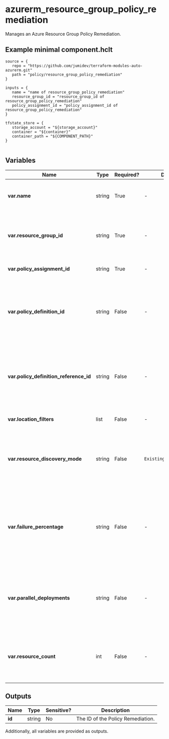 # azurerm_resource_group_policy_remediation

Manages an Azure Resource Group Policy Remediation.

## Example minimal component.hclt

```hcl
source = {
   repo = "https://github.com/jumidev/terraform-modules-auto-azurerm.git" 
   path = "policy/resource_group_policy_remediation" 
}

inputs = {
   name = "name of resource_group_policy_remediation" 
   resource_group_id = "resource_group_id of resource_group_policy_remediation" 
   policy_assignment_id = "policy_assignment_id of resource_group_policy_remediation" 
}

tfstate_store = {
   storage_account = "${storage_account}" 
   container = "${container}" 
   container_path = "${COMPONENT_PATH}" 
}


```

## Variables

| Name | Type | Required? |  Default  |  possible values |  Description |
| ---- | ---- | --------- |  ----------- | ----------- | ----------- |
| **var.name** | string | True | -  |  -  |  The name of the Policy Remediation. Changing this forces a new resource to be created. | 
| **var.resource_group_id** | string | True | -  |  -  |  The Resource Group ID at which the Policy Remediation should be applied. Changing this forces a new resource to be created. | 
| **var.policy_assignment_id** | string | True | -  |  -  |  The ID of the Policy Assignment that should be remediated. | 
| **var.policy_definition_id** | string | False | -  |  -  |  The unique ID for the policy definition within the policy set definition that should be remediated. Required when the policy assignment being remediated assigns a policy set definition. | 
| **var.policy_definition_reference_id** | string | False | -  |  -  |  The unique ID for the policy definition reference within the policy set definition that should be remediated. Required when the policy assignment being remediated assigns a policy set definition. | 
| **var.location_filters** | list | False | -  |  -  |  A list of the resource locations that will be remediated. | 
| **var.resource_discovery_mode** | string | False | `ExistingNonCompliant`  |  `ExistingNonCompliant`, `ReEvaluateCompliance`  |  The way that resources to remediate are discovered. Possible values are `ExistingNonCompliant`, `ReEvaluateCompliance`. Defaults to `ExistingNonCompliant`. | 
| **var.failure_percentage** | string | False | -  |  -  |  A number between 0.0 to 1.0 representing the percentage failure threshold. The remediation will fail if the percentage of failed remediation operations (i.e. failed deployments) exceeds this threshold. | 
| **var.parallel_deployments** | string | False | -  |  -  |  Determines how many resources to remediate at any given time. Can be used to increase or reduce the pace of the remediation. If not provided, the default parallel deployments value is used. | 
| **var.resource_count** | int | False | -  |  -  |  Determines the max number of resources that can be remediated by the remediation job. If not provided, the default resource count is used. | 



## Outputs

| Name | Type | Sensitive? | Description |
| ---- | ---- | --------- | --------- |
| **id** | string | No  | The ID of the Policy Remediation. | 

Additionally, all variables are provided as outputs.
